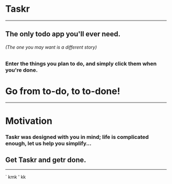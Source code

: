 # Taskr
***
## The only todo app you'll ever need.
###### (The one you may want is a different story)
### Enter the things you plan to do, and simply click them when you're done. 
# Go from to-do, to to-done!

***
# Motivation
### Taskr was designed with you in mind; life is complicated enough, let us help you simplify...
## Get Taskr and getr done.

***
` kmk
' kk




